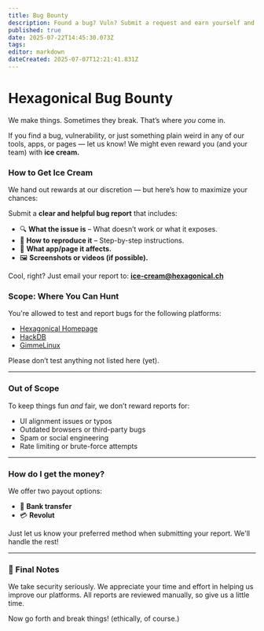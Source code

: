 ```yaml
---
title: Bug Bounty
description: Found a bug? Vuln? Submit a request and earn yourself and your team some ice cream!
published: true
date: 2025-07-22T14:45:30.073Z
tags: 
editor: markdown
dateCreated: 2025-07-07T12:21:41.831Z
---
```




# Hexagonical Bug Bounty

We make things. Sometimes they break. That’s where *you* come in.

If you find a bug, vulnerability, or just something plain weird in any of our tools, apps, or pages — let us know! We might even reward you (and your team) with **ice cream.**

### How to Get Ice Cream

We hand out rewards at our discretion — but here’s how to maximize your chances:

Submit a **clear and helpful bug report** that includes:

* 🔍 **What the issue is** – What doesn’t work or what it exposes.
* 🧭 **How to reproduce it** – Step-by-step instructions.
* 📍 **What app/page it affects.**
* 🖼️ **Screenshots or videos (if possible).**

Cool, right? Just email your report to: **[ice-cream@hexagonical.ch](mailto:ice-cream@hexagonical.ch)**

### Scope: Where You Can Hunt

You're allowed to test and report bugs for the following platforms:

* [Hexagonical Homepage](https://hexagonical.ch)
* [HackDB](https://hackdb.hexagonical.ch)
* [GimmeLinux](https://gimmelinux.com)

Please don’t test anything not listed here (yet).

---

### Out of Scope

To keep things fun *and* fair, we don’t reward reports for:

* UI alignment issues or typos
* Outdated browsers or third-party bugs
* Spam or social engineering
* Rate limiting or brute-force attempts

---


### How do I get the money?

We offer two payout options:

* 🏦 **Bank transfer**
* 💳 **Revolut**

Just let us know your preferred method when submitting your report. We'll handle the rest!


---


### 🙏 Final Notes

We take security seriously. We appreciate your time and effort in helping us improve our platforms. All reports are reviewed manually, so give us a little time.

Now go forth and break things! (ethically, of course.)

